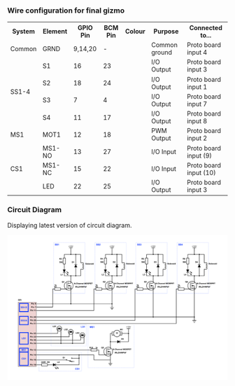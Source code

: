 ### Wire configuration for final gizmo


<table>
  <tr>
    <th>System</th>
    <th>Element</th>
    <th>GPIO Pin</th>
    <th>BCM Pin</th>
    <th>Colour</th>
    <th>Purpose</th>
    <th>Connected to...</th>
  </tr>
  <tr>
    <td>Common</td>
    <td>GRND</td>
    <td>9,14,20</td>
    <td>-</td>
    <td></td>
    <td>Common ground</td>
    <td>Proto board input 4</td>
  </tr>
  <tr>
    <td rowspan="5">SS1-4</td>
    <td>S1</td>
    <td>16</td>
    <td>23</td>
    <td></td>
    <td>I/O Output</td>
    <td>Proto board input 3</td>
  </tr>
  <tr>
    <td>S2</td>
    <td>18</td>
    <td>24</td>
    <td></td>
    <td>I/O Output</td>
    <td>Proto board input 1</td>
  </tr>
  <tr>
  </tr>
  <tr>
    <td>S3</td>
    <td>7</td>
    <td>4</td>
    <td></td>
    <td>I/O Output</td>
    <td>Proto board input 7</td>
  </tr>
  <tr>
    <td>S4</td>
    <td>11</td>
    <td>17</td>
    <td></td>
    <td>I/O Output</td>
    <td>Proto board input 8</td>
  </tr>
  <tr>
    <td>MS1</td>
    <td>MOT1</td>
    <td>12</td>
    <td>18</td>
    <td></td>
    <td>PWM Output</td>
    <td>Proto board input 2</td>
  </tr>
  <tr>
    <td rowspan="3">CS1</td>
    <td>MS1-NO</td>
    <td>13</td>
    <td>27</td>
    <td></td>
    <td>I/O Input</td>
    <td>Proto board input (9)</td>
  </tr>
  <tr>
    <td>MS1-NC</td>
    <td>15</td>
    <td>22</td>
    <td></td>
    <td>I/O Input</td>
    <td>Proto board input (10)</td>
  </tr>
  <tr>
    <td>LED</td>
    <td>22</td>
    <td>25</td>
    <td></td>
    <td>I/O Output</td>
    <td>Proto board input 3</td>
  </tr>
</table>

### Circuit Diagram

Displaying latest version of circuit diagram.

![](circuit_diagrams/complete-circuit.png)
